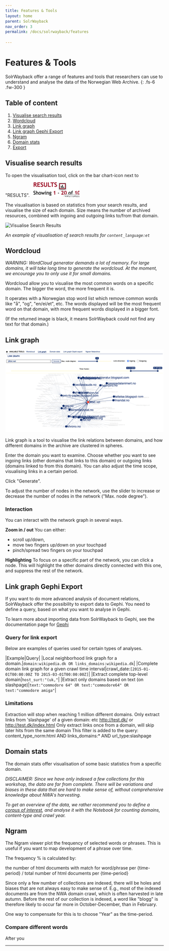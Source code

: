 ```yaml
---
title: Features & Tools
layout: home
parent: SolrWayback
nav_order: 3
permalink: /docs/solrwayback/features

---
```


# Features & Tools
SolrWayback offer a range of features and tools that researchers can use to understand and analyse the data of the Norwegian Web Archive.
{: .fs-6 .fw-300 }


## Table of content
1. [Visualise search results](#visualise-search-results)
2. [Wordcloud](./wordcloud.md)
3. [Link graph](#link-graph)
4. [Link graph Gephi Export](#link-graph-gephi-export)
5. [Ngram](#ngram)
6. [Domain stats](#domain-stats)
7. [Export](./export.md)


## Visualise search results
To open the visualisation tool, click on the bar chart-icon next to "RESULTS". ![bar-chart-icon](../../images/bar-chart-icon.png)

The visualisation is based on statistics from your search results, and visualise the size of each domain. Size means the number of archived resources, combined with ingoing and outgoing links to/from that domain.

![Visualise Search Results](../images/visualise-results.png)

*An example of visualisation of search results for `content_language:et`*


## Wordcloud
*WARNING: WordCloud generator demands a lot of memory. For large domains, it will take long time to generate the wordcloud. At the moment, we encourage you to only use it for small domains.*

Wordcloud allow you to visualise the most common words on a specific domain. The bigger the word, the more frequent it is.

It operates with a Norwegian stop word list which remove common words like "å", "og", "en/ei/et", etc. The words displayed will be the most frequent word on that domain, with more frequent words displayed in a bigger font.

(If the returned image is black, it means SolrWayback could not find any text for that domain.)


## Link graph

![Link graph](../../images/linkgraph_jilltxt-net.png)

Link graph is a tool to visualise the link relations between domains, and how different domains in the archive are clustered in spheres.

Enter the domain you want to examine. Choose whether you want to see ingoing links (other domains that links to this domain) or outgoing links (domains linked to from this domain). You can also adjust the time scope, visualising links in a certain period.

Click "Generate".

To adjust the number of nodes in the network, use the slider to increase or decrease the number of nodes in the network ("Max. node degree").

### Interaction
You can interact with the network graph in several ways.

**Zoom in / out**
You can either:
- scroll up/down,
- move two fingers up/down on your touchpad
- pinch/spread two fingers on your touchpad

**Highlighting**
To focus on a specific part of the network, you can click a node. This will highlight the other domains directly connected with this one, and suppress the rest of the network.

## Link graph Gephi Export
If you want to do more advanced analysis of document relations, SolrWayback offer the possibility to export data to Gephi. You need to define a query, based on what you want to analyse in Gephi.

To learn more about importing data from SolrWayback to Gephi, see the documentation page for [Gephi](../../../docs/gephi)

### Query for link export
Below are examples of queries used for certain types of analyses.

|Example|Query|
|Local neighborhood link graph for a domain.|`domain:wikipedia.dk OR links_domains:wikipedia.dk`|
|Complete domain link graph for a given crawl time interval|crawl_date:`[2015-01-01T00:00:00Z TO 2015-03-01T00:00:00Z]`|
|Extract complete top-level domain|`host_surt:"(uk,"`|
|Extract only domains based on text (on slashpage)|`text:"commodore 64" OR text:"commodore64" OR text:"commodore amiga"`|

### Limitations
Extraction will stop when reaching 1 million different domains.
Only extract links from 'slashpage' of a given domain: etc http://test.dk/ or http://test.dk/index.html
Only extract links once from a domain, will skip later hits from the same domain
This filter is added to the query: content_type_norm:html AND links_domains:* AND url_type:slashpage

## Domain stats
The domain stats offer visualisation of some basic statistics from a specific domain.

*DISCLAIMER: Since we have only indexed a few collections for this workshop, the data are far from complete. There will be variations and biases in these data that are hard to make sense of, without comprehensive knowledge about NWA's harvesting.*

*To get an overview of the data, we rather recommend you to define a [corpus of interest](../export#export-search-results), and analyse it with the Notebook for counting domains, content-type and crawl year.*

## Ngram
The Ngram viewer plot the frequency of selected words or phrases. This is useful if you want to map development of a phrase over time.

The frequency % is calculated by:

the number of html documents with match for word/phrase per {time-period} / total number of html documents per {time-period}

Since only a few number of collections are indexed, there will be holes and biases that are not always easy to make sense of. E.g., most of the indexed documents are from the NWA domain crawl, which is often harvested in late autumn. Before the rest of our collection is indexed, a word like "blogg" is therefore likely to occur far more in October-December, than in February.

One way to compensate for this is to choose "Year" as the time-period.

### Compare different words

After you 











----

